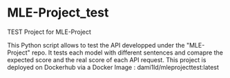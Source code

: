 # MLE-Project_test
TEST Project for MLE-Project

This Python script allows to test the API developped under the "MLE-Project" repo.
It tests each model with different sentences and comapre the expected score and the real score of each API request.
This project is deployed on Dockerhub via a Docker Image : dami1ld/mleprojecttest:latest
